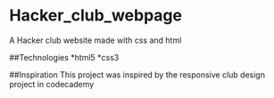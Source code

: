 # Hacker_club_webpage
A Hacker club website made with css and html

##Technologies
*html5 
*css3

##Inspiration
This project was inspired by the responsive club design project in codecademy
